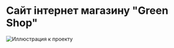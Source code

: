 # Сайт інтернет магазину "Green Shop"


![Иллюстрация к проекту](https://github.com/dmitry-conquer/plants_shop-GreenShop-/blob/main/cover_green.jpg)
